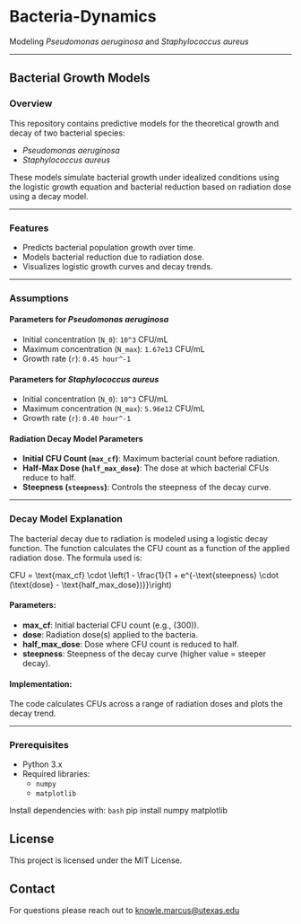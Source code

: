 # Bacteria-Dynamics
Modeling *Pseudomonas aeruginosa* and *Staphylococcus aureus*

---

## Bacterial Growth Models

### Overview
This repository contains predictive models for the theoretical growth and decay of two bacterial species:
- *Pseudomonas aeruginosa*
- *Staphylococcus aureus*

These models simulate bacterial growth under idealized conditions using the logistic growth equation and bacterial reduction based on radiation dose using a decay model.

---

### Features
- Predicts bacterial population growth over time.
- Models bacterial reduction due to radiation dose.
- Visualizes logistic growth curves and decay trends.

---

### Assumptions

#### Parameters for *Pseudomonas aeruginosa*
- Initial concentration (`N_0`): `10^3` CFU/mL
- Maximum concentration (`N_max`): `1.67e13` CFU/mL
- Growth rate (`r`): `0.45 hour^-1`

#### Parameters for *Staphylococcus aureus*
- Initial concentration (`N_0`): `10^3` CFU/mL
- Maximum concentration (`N_max`): `5.96e12` CFU/mL
- Growth rate (`r`): `0.40 hour^-1`

#### Radiation Decay Model Parameters
- **Initial CFU Count (`max_cf`)**: Maximum bacterial count before radiation.
- **Half-Max Dose (`half_max_dose`)**: The dose at which bacterial CFUs reduce to half.
- **Steepness (`steepness`)**: Controls the steepness of the decay curve.

---

### Decay Model Explanation

The bacterial decay due to radiation is modeled using a logistic decay function. The function calculates the CFU count as a function of the applied radiation dose. The formula used is:

CFU = \text{max_cf} \cdot \left(1 - \frac{1}{1 + e^{-\text{steepness} \cdot (\text{dose} - \text{half_max_dose})}}\right)

#### Parameters:
- **max\_cf**: Initial bacterial CFU count (e.g., \(300\)).
- **dose**: Radiation dose(s) applied to the bacteria.
- **half\_max\_dose**: Dose where CFU count is reduced to half.
- **steepness**: Steepness of the decay curve (higher value = steeper decay).

#### Implementation:
The code calculates CFUs across a range of radiation doses and plots the decay trend.

---

### Prerequisites
- Python 3.x
- Required libraries:
  - `numpy`
  - `matplotlib`

Install dependencies with:
```bash```
pip install numpy matplotlib

## License

This project is licensed under the MIT License.

## Contact

For questions please reach out to knowle.marcus@utexas.edu
